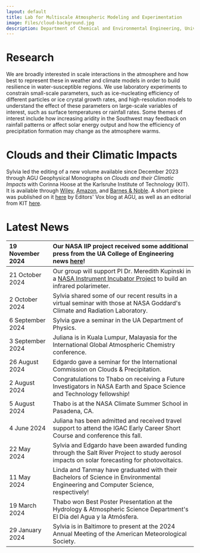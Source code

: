 ```yaml
---
layout: default
title: Lab for Multiscale Atmospheric Modeling and Experimentation
image: Files/cloud-background.jpg
description: Department of Chemical and Environmental Engineering, University of Arizona
---
```


# Research

We are broadly interested in scale interactions in the atmosphere and how best to represent these in weather and climate models in order to build resilience in water-susceptible regions. We use laboratory experiments to constrain small-scale parameters, such as ice-nucleating efficiency of different particles or ice crystal growth rates, and high-resolution models to understand the effect of these parameters on large-scale variables of interest, such as surface temperatures or rainfall rates. Some themes of interest include how increasing aridity in the Southwest may feedback on rainfall patterns or affect solar energy output and how the efficiency of precipitation formation may change as the atmosphere warms.

# Clouds and their Climatic Impacts

Sylvia led the editing of a new volume available since December 2023 through AGU Geophysical Monographs on _Clouds and their Climatic Impacts_ with Corinna Hoose at the Karlsruhe Institute of Technology (KIT). It is available through [Wiley](https://www.wiley.com/en-us/Clouds+and+Their+Climatic+Impact%3A+Radiation%2C+Circulation%2C+and+Precipitation-p-9781119700319), [Amazon](https://www.amazon.com/Clouds-their-Climatic-Impact-Precipitation/dp/1119700310/ref=sr_1_1?crid=9KB5FH7KEM9Z&keywords=clouds+and+their+climatic+impact&qid=1702921601&sprefix=clouds+and+their+climatic+impac%2Caps%2C299&sr=8-1&ufe=app_do%3Aamzn1.fos.17d9e15d-4e43-4581-b373-0e5c1a776d5d), and [Barnes & Noble](https://www.barnesandnoble.com/w/book/1143372658). A short piece was published on it [here](https://eos.org/editors-vox/the-complexity-of-clouds-circulation-and-climate) by Editors' Vox blog at AGU, as well as an editorial from KIT [here](https://www.imk-tro.kit.edu/12521.php).

# Latest News

| 19 November 2024 | Our NASA IIP project received some additional press from the UA College of Engineering news [here](https://news.engineering.arizona.edu/news/45m-nasa-award-propels-climate-change-technology)!
|:-----------|:------|
| 21 October 2024 | Our group will support PI Dr. Meredith Kupinski in a [NASA Instrument Incubator Project](https://esto.nasa.gov/project-selections-for-iip-23/#Kupinski) to build an infrared polarimeter.
| 2 October 2024 | Sylvia shared some of our recent results in a virtual seminar with those at NASA Goddard's Climate and Radiation Laboratory.
| 6 September 2024 | Sylvia gave a seminar in the UA Department of Physics. |
| 3 September 2024 | Juliana is in Kuala Lumpur, Malayasia for the International Global Atmospheric Chemistry conference. |
| 26 August 2024 | Edgardo gave a seminar for the International Commission on Clouds & Precipitation. |
| 2 August 2024 | Congratulations to Thabo on receiving a Future Investigators in NASA Earth and Space Science and Technology fellowship! 
| 5 August 2024 | Thabo is at the NASA Climate Summer School in Pasadena, CA. |
| 4 June 2024 | Juliana has been admitted and received travel support to attend the IGAC Early Career Short Course and conference this fall. |
| 22 May 2024 | Sylvia and Edgardo have been awarded funding through the Salt River Project to study aerosol impacts on solar forecasting for photovoltaics. |
| 11 May 2024 | Linda and Tanmay have graduated with their Bachelors of Science in Environmental Engineering and Computer Science, respectively! |
| 19 March 2024 | Thabo won Best Poster Presentation at the Hydrology & Atmospheric Science Department's El Día del Agua y la Atmósfera. |
| 29 January 2024 | Sylvia is in Baltimore to present at the 2024 Annual Meeting of the American Meteorological Society. |
